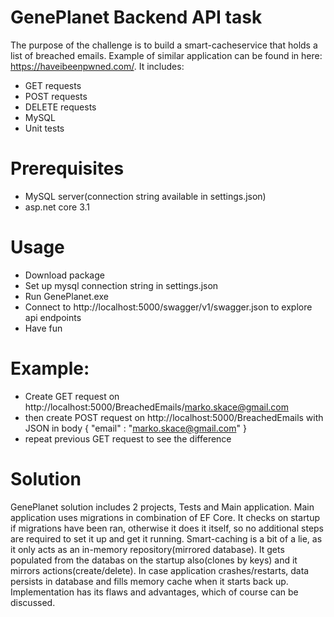 # GenePlanet Backend API task

The purpose of the challenge is to build a smart-cacheservice that holds a list of breached emails. Example of similar application can be found in here: https://haveibeenpwned.com/. It includes:

- GET requests
- POST requests
- DELETE requests
- MySQL
- Unit tests

# Prerequisites
 - MySQL server(connection string available in settings.json)
 - asp.net core 3.1

# Usage
- Download package
- Set up mysql connection string in settings.json
- Run GenePlanet.exe
- Connect to http://localhost:5000/swagger/v1/swagger.json to explore api endpoints
- Have fun

# Example:
- Create GET request on http://localhost:5000/BreachedEmails/marko.skace@gmail.com
- then create POST request on http://localhost:5000/BreachedEmails with JSON in body { "email" : "marko.skace@gmail.com" }
- repeat previous GET request to see the difference 

# Solution
GenePlanet solution includes 2 projects, Tests and Main application. Main application uses migrations in combination of EF Core. It checks on startup if migrations have been ran, otherwise it does it itself, so no additional steps are required to set it up and get it running. Smart-caching is a bit of a lie, as it only acts as an in-memory repository(mirrored database). It gets populated from the databas on the startup also(clones by keys) and it mirrors actions(create/delete). In case application crashes/restarts, data persists in database and fills memory cache when it starts back up. Implementation has its flaws and advantages, which of course can be discussed.